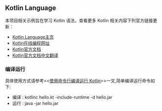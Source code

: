 ## Kotlin Language

本项目相关示例旨在学习 Kotlin 语法，查看更多 Kotlin 相关内容下列官方链接更新：

* [Kotlin Language主页](http://kotlinlang.org/)
* [Kotlin在线编程网址]( https://try.kotlinlang.org/#/Examples/Hello,%20world!/Simplest%20version/Simplest%20version.kt)
* [Kotlin官方文档](http://kotlinlang.org/docs/reference/)
* [Kotlin官方文档中文翻译](https://huanglizhuo.gitbooks.io/kotlin-in-chinese/content/Basics/Basic-Types.html)

### 编译运行
具体使用方式请参考<<[使用命令行编译运行 Kotlin](http://blog.csdn.net/liangjiu2009/article/details/72518558)>>一文,简单编译运行命令如下:

- 编译 : kotlinc hello.kt -include-runtime -d hello.jar
- 运行 : java -jar hello.jar

